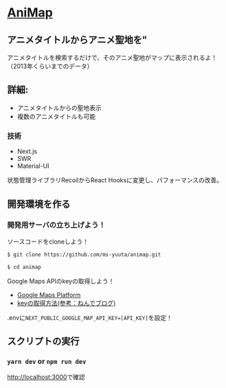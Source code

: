 # [AniMap](https://animap.vercel.app/)
## アニメタイトルからアニメ聖地を"
アニメタイトルを検索するだけで、そのアニメ聖地がマップに表示されるよ！（2013年くらいまでのデータ）

## 詳細:
- アニメタイトルからの聖地表示
- 複数のアニメタイトルも可能

### 技術
- Next.js
- SWR
- Material-UI

状態管理ライブラリRecoilからReact Hooksに変更し、パフォーマンスの改善。

## 開発環境を作る

### 開発用サーバの立ち上げよう！
ソースコードをcloneしよう！

```sh
$ git clone https://github.com/ms-yuuta/animap.git
```

```sh
$ cd animap
```
Google Maps APIのkeyの取得しよう！

- [Google Maps Platform](https://mapsplatform.google.com/)
- [keyの取得方法(参考：ねんでブログ)](https://nendeb.com/276)

.envに`NEXT_PUBLIC_GOOGLE_MAP_API_KEY=[API_KEY]`を設定！

## スクリプトの実行

### `yarn dev` or `npm run dev`

[http://localhost:3000](http://localhost:3000)で確認

